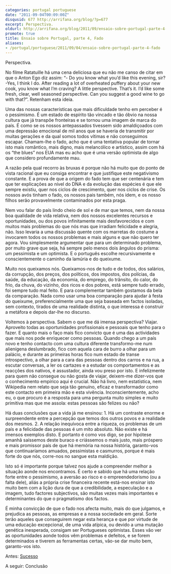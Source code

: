 ```yaml
---
categories: portugal portuguese
date: "2011-09-04T00:09:00Z"
disqusid: 677 http://arrifana.org/blog/?p=677
excerpt: Perspectiva.
oldurl: http://arrifana.org/blog/2011/09/ensaio-sobre-portugal-parte-4-fado/
promote: true
title: Ensaio sobre Portugal, parte 4, Fado
aliases:
- /portugal/portuguese/2011/09/04/ensaio-sobre-portugal-parte-4-fado
---
```


Perspectiva.

No filme Ratatuille há uma cena deliciosa que eu não me canso de citar em que o Anton Ego diz assim: “- Do you know what you’d like this evening, sir? -Yes, I think I do. After reading a lot of overheated puffery about your new cook, you know what I’m craving? A little perspective. That’s it. I’d like some fresh, clear, well seasoned perspective. Can you suggest a good wine to go with that?”. Retenham esta ideia.

Uma das nossas características que mais dificuldade tenho em perceber é o pessimismo. É um estado de espírito tão vincado e tão óbvio na nossa cultura que já transpõe fronteiras e se tornou uma imagem de marca do país. É como se os nossos antepassados tivessem sido amaldiçoados com uma depressão emocional de mil anos que se haveria de transmitir por muitas gerações e da qual somos todos vítimas e não conseguimos escapar. Chamam-lhe o fado, acho que é uma tentativa popular de tornar isto mais romântico, mais digno, mais melancólico e artístico, assim com há os “the blues” nos EUA mas eu acho que é uma versão optimista de algo que considero profundamente mau.

A razão pela qual recorro às bruxas é porque não há muito que do ponto de vista racional que eu consiga encontrar e que justifique este negativismo constante. E a prova de que a origem do fado tem que ser centenária e tem que ter explicações ao nível do DNA e da evolução das espécies é que ele sempre existiu, quer nos ciclos de crescimento, quer nos ciclos de crise. Os nossos avós tinham o fado, os nossos pais também, nós idem, e os nosso filhos serão provavelmente contaminados por esta praga.

Nem vou falar do país lindo cheio de sol e de mar que temos, nem da nossa boa qualidade de vida relativa, nem dos nossos excelentes recursos e oportunidades, ou dos povos infinitamente mais desfavorecidos e com muitos mais problemas do que nós mas que irradiam felicidade e alegria, não. Isso levaria a uma discussão quente com os marretas do costume a invocarem todos os nossos problemas e mais alguns e que não quero ter agora. Vou simplesmente argumentar que para um determinado problema, por muito grave que seja, há sempre pelo menos dois ângulos do prisma: um pessimista e um optimista. E o português escolhe recursivamente e conscientemente o caminho da lamúria e do queixume.

Muito nos queixamos nós. Queixamos-nos de tudo e de todos, dos salários, da corrupção, dos preços, dos políticos, dos impostos, dos polícias, da saúde, da educação, da economia, do emprego, do trânsito, do calor, do frio, da chuva, do vizinho, dos ricos e dos pobres, está sempre tudo errado, foi sempre tudo mal feito. E para complementar também gostamos da bela da comparação. Nada como usar uma boa comparação para ajudar à festa do queixume, preferencialmente uma que seja baseada em factos isoladas, sem contexto, tirados de uma realidade distinta, o que interessa é construir a metáfora e depois dar-lhe no discurso.

Voltemos à perspectiva. Sabem o que me dá imensa perspectiva? Viajar. Aproveito todas as oportunidades profissionais e pessoais que tenho para o fazer. E quanto mais o faço mais fico convicto que é uma das actividades que mais nos pode enriquecer como pessoas. Quando chego a um país novo e tenho contacto com uma cultura diferente transformo-me num alienígena deslumbrado, fico com aquela cara de burro a olhar para um palácio, e durante as primeiras horas fico num estado de transe introspectivo, a olhar para a cara das pessoas dentro dos carros e na rua, a escutar conversas, a ler os cartazes e a estudar os comportamentos e as reacções dos nativos, é assustador, ainda vou preso por isto. E infelizmente para quem não consegue ou não gosta de viajar, deixem-me dizer-vos que o conhecimento empírico aqui é crucial. Não há livro, nem estatística, nem Wikipedia nem relato que seja tão genuíno, eficaz e transformador como este contacto em primeira mão e esta vivência. Inconscientemente, acho eu, o que procuro é a resposta para uma pergunta muito simples e muito primitiva mas que me assola: estas pessoas são felizes ou não?

Há duas conclusões que a vida já me ensinou: 1. Há um contraste enorme e surpreendente entre a percepção que temos dos outros povos e a realidade dos mesmos. 2. A relação inequívoca entre a riqueza, os problemas de um país e a felicidade das pessoas é um mito absoluto. Não existe e há imensos exemplos disto. E portanto é como vos digo, se por hipótese amanhã saíssemos deste buraco e criássemos o mais justo, mais próspero e mais promissor país de que há memória na nossa história, garanto-vos que continuaríamos amuados, pessimistas e casmurros, porque é mais forte do que nós, corre-nos no sangue esta maldição.

Isto só é importante porque talvez nos ajude a compreender melhor a situação aonde nos encontramos. É certo e sabido que há uma relação forte entre o pessimismo, a aversão ao risco e o empreendedorismo (ou a falta dele), aliás a própria crise financeira recente está-nos ensinar isto muito bem com a lição dura de que a credibilidade, a especulação e a imagem, tudo factores subjectivos, são muitas vezes mais importantes e determinantes do que o pragmatismo dos factos.

É minha convicção de que o fado nos afecta muito, mais do que julgamos, e prejudica as pessoas, as empresas e a nossa sociedade em geral. Sorte terão aqueles que conseguirem negar esta herança e que por virtude de uma educação excepcional, de uma vida atípica, ou devido a uma mutação genética inesperada, consigam ser Portugueses optimistas. Esses vão ver as oportunidades aonde todos vêm problemas e defeitos, e se forem determinados e tiverem as ferramentas certas, vão-se dar muito bem, garanto-vos isto.

Antes: [Sucesso][1]

A seguir: Conclusão


[1]: /portuguese/2011/07/16/ensaio-sobre-portugal-parte-3-sucesso.html